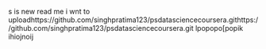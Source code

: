 s is new read me i wnt to uploadhttps://github.com/singhpratima123/psdatasciencecoursera.githttps://github.com/singhpratima123/psdatasciencecoursera.git
lpopopo[popik
ihiojnoij
